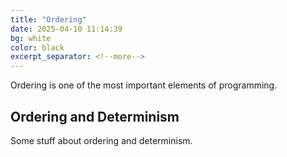 ```yaml
---
title: "Ordering"
date: 2025-04-10 11:14:39
bg: white
color: black
excerpt_separator: <!--more-->
---
```

<!--abstract-->
Ordering is one of the most important elements of programming.
<!--more-->

## Ordering and Determinism

Some stuff about ordering and determinism.
